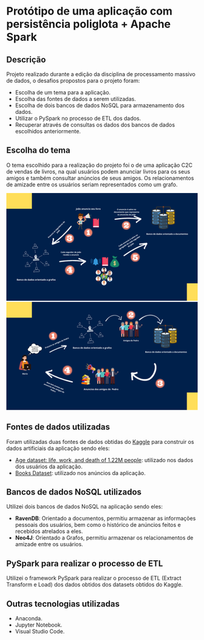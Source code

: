 # Protótipo de uma aplicação com persistência poliglota + Apache Spark

## Descrição
Projeto realizado durante a edição da disciplina de processamento massivo de dados, o desafios propostos para o projeto foram:
- Escolha de um tema para a aplicação.
- Escolha das fontes de dados a serem utilizadas.
- Escolha de dois bancos de dados NoSQL para armazenamento dos dados.
- Utilizar o PySpark no processo de ETL dos dados.
- Recuperar através de consultas os dados dos bancos de dados escolhidos anteriormente.

## Escolha do tema
O tema escolhido para a realização do projeto foi o de uma aplicação C2C de vendas de livros, na qual usuários podem anunciar livros para os seus amigos e também consultar anúncios de seus amigos. Os relacionamentos de amizade entre os usuários seriam representados como um grafo.

![Exemplo de um novo anúncio](./imgs/minimundo1.png)
![Exemplo de uma consulta de anúncios](./imgs/minimundo2.png)

## Fontes de dados utilizadas
Foram utilizadas duas fontes de dados obtidas do [Kaggle](https://www.kaggle.com/) para construir os dados artificiais da aplicação sendo eles:
- [Age dataset: life, work, and death of 1.22M people](https://www.kaggle.com/datasets/imoore/age-dataset): utilizado nos dados dos usuários da aplicação. 
- [Books Dataset](https://www.kaggle.com/datasets/saurabhbagchi/books-dataset): utilizado nos anúncios da aplicação.

## Bancos de dados NoSQL utilizados
Utilizei dois bancos de dados NoSQL na aplicação sendo eles:
- **RavenDB**: Orientado a documentos, permitiu armazenar as informações pessoais dos usuários, bem como o histórico de anúncios feitos e recebidos atrelados a eles.
- **Neo4J**: Orientado a Grafos, permitiu armazenar os relacionamentos de amizade entre os usuários.

## PySpark para realizar o processo de ETL
Utilizei o framework PySpark para realizar o processo de ETL (Extract Transform e Load) dos dados obtidos dos datasets obtidos do Kaggle.

## Outras tecnologias utilizadas
- Anaconda.
- Jupyter Notebook. 
- Visual Studio Code.
